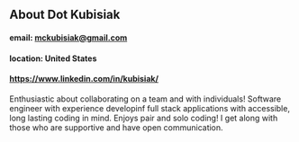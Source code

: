 ## About Dot Kubisiak 

#### email: mckubisiak@gmail.com
#### location: United States 
#### https://www.linkedin.com/in/kubisiak/

Enthusiastic about collaborating on a team and with individuals!
Software engineer with experience developinf full stack applications with accessible, long lasting coding in mind.
Enjoys pair and solo coding!
I get along with those who are supportive and have open communication.



<!--
https://www.kubisiak.dev/

Hidden notes go here
-->
